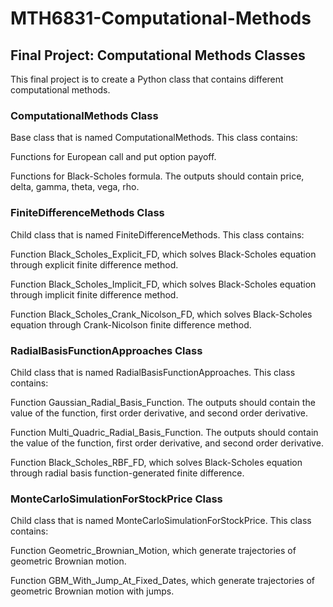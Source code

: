 # MTH6831-Computational-Methods
## Final Project: Computational Methods Classes

This final project is to create a Python class that contains different computational methods. 



### ComputationalMethods Class

Base class that is named ComputationalMethods. This class contains:

Functions for European call and put option payoff.

Functions for Black-Scholes formula. The outputs should contain price, delta, gamma, theta, vega, rho.



### FiniteDifferenceMethods Class

Child class that is named FiniteDifferenceMethods. This class contains:

Function Black_Scholes_Explicit_FD, which solves Black-Scholes equation through explicit finite difference method.

Function Black_Scholes_Implicit_FD, which solves Black-Scholes equation through implicit finite difference method.

Function Black_Scholes_Crank_Nicolson_FD, which solves Black-Scholes equation through Crank-Nicolson finite difference method.



### RadialBasisFunctionApproaches Class

Child class that is named RadialBasisFunctionApproaches. This class contains:

Function Gaussian_Radial_Basis_Function. The outputs should contain the value of the function, first order derivative, and second order derivative.

Function Multi_Quadric_Radial_Basis_Function. The outputs should contain the value of the function, first order derivative, and second order derivative.

Function Black_Scholes_RBF_FD, which solves Black-Scholes equation through radial basis function-generated finite difference.



### MonteCarloSimulationForStockPrice Class

Child class that is named MonteCarloSimulationForStockPrice. This class contains:

Function Geometric_Brownian_Motion, which generate trajectories of geometric Brownian motion.

Function GBM_With_Jump_At_Fixed_Dates, which generate trajectories of geometric Brownian motion with jumps.
